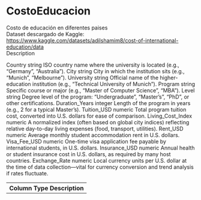 # CostoEducacion
Costo de educación en diferentes paises<br>
Dataset descargado de Kaggle: https://www.kaggle.com/datasets/adilshamim8/cost-of-international-education/data<br>
Description<br>
<table>
<th>Column 	   	    Type  	Description</th>
<tr></tr>Country    	    string 	ISO country name where the university is located (e.g., “Germany”, “Australia”).
<tr>City 	   	      string 	City in which the institution sits (e.g., “Munich”, “Melbourne”).
<tr>University 	    string 	Official name of the higher-education institution (e.g., “Technical University of Munich”).
<tr>Program    	    string 	Specific course or major (e.g., “Master of Computer Science”, “MBA”).
<tr>Level 	   	    string 	Degree level of the program: “Undergraduate”, “Master’s”, “PhD”, or other certifications.
<tr>Duration_Years 	integer Length of the program in years (e.g., 2 for a typical Master’s).
<tr>Tuition_USD 	  numeric Total program tuition cost, converted into U.S. dollars for ease of comparison.
<tr>Living_Cost_Index numeric A normalized index (often based on global city indices) reflecting relative day-to-day living expenses (food, transport, utilities).
<tr>Rent_USD 	      numeric Average monthly student accommodation rent in U.S. dollars.
<tr>Visa_Fee_USD 	  numeric One-time visa application fee payable by international students, in U.S. dollars.
<tr>Insurance_USD 	numeric Annual health or student insurance cost in U.S. dollars, as required by many host countries.
<tr>Exchange_Rate 	numeric Local currency units per U.S. dollar at the time of data collection—vital for currency conversion and trend analysis if rates fluctuate.
</table>
